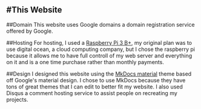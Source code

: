 #This Website
---
##Domain
This website uses Google domains a domain registration service offered by Google.

##Hosting
For hosting, I used a [Raspberry Pi 3 B+](https://amzn.to/2PQSVmL "Raspberry Pi 3 B+"), my original plan was to use digital ocean, a cloud computing company, but I chose the raspberry pi because it allows me to have full controll of my web server and everything on it and is a one time purchase rather than monthly payments.

##Design
I designed this website using the [MkDocs material](https://squidfunk.github.io/mkdocs-material/) theme based off Google's material design.  I chose to use MkDocs because they have tons of great themes that I can edit to better fit my website.  I also used Disqus a comment hosting service to assist people on recreating my projects.

<!--<div id="amzn-assoc-ad-f7e9c181-005b-4bb6-9d54-7952d3c68cdb"></div><script async src="//z-na.amazon-adsystem.com/widgets/onejs?MarketPlace=US&adInstanceId=f7e9c181-005b-4bb6-9d54-7952d3c68cdb"></script>-->